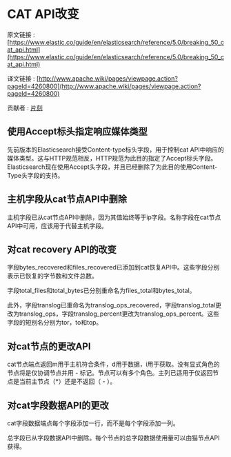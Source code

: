 # CAT API改变

原文链接 : [https://www.elastic.co/guide/en/elasticsearch/reference/5.0/breaking_50_cat_api.html](https://www.elastic.co/guide/en/elasticsearch/reference/5.0/breaking_50_cat_api.html)

译文链接 : [http://www.apache.wiki/pages/viewpage.action?pageId=4260800](http://www.apache.wiki/pages/viewpage.action?pageId=4260800)

贡献者 : [片刻](/display/~jiangzhonglian)

## 使用Accept标头指定响应媒体类型

先前版本的Elasticsearch接受Content-type标头字段，用于控制cat API中响应的媒体类型。这与HTTP规范相反，HTTP规范为此目的指定了Accept标头字段。 Elasticsearch现在使用Accept头字段，并且已经删除了为此目的使用Content-Type头字段的支持。

## 主机字段从cat节点API中删除

主机字段已从cat节点API中删除，因为其值始终等于ip字段。名称字段在cat节点API中可用，应该用于代替主机字段。

## 对cat recovery API的改变

字段bytes_recovered和files_recovered已添加到cat恢复API中。这些字段分别表示已恢复的字节数和文件总数。

字段total_files和total_bytes已分别重命名为files_total和bytes_total。

此外，字段translog已重命名为translog_ops_recovered，字段translog_total更改为translog_ops，字段translog_percent更改为translog_ops_percent。这些字段的短别名分别为tor，to和top。

## 对cat节点的更改API

cat节点端点返回m用于主机符合条件，d用于数据，i用于获取。没有显式角色的节点将是仅协调节点并用 - 标记。节点可以有多个角色。主列已适用于仅返回节点是当前主节点（*）还是不返回（ - ）。

## 对cat字段数据API的更改

cat字段数据端点每个字段添加一行，而不是每个字段添加一列。

总字段已从字段数据API中删除。每个节点的总字段数据使用量可以由猫节点API获得。